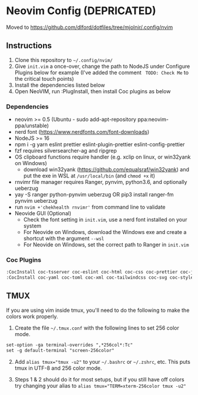 # Neovim Config (DEPRICATED)

Moved to https://github.com/dlford/dotfiles/tree/mjolnir/.config/nvim

## Instructions

1. Clone this repository to `~/.config/nvim/`
2. Give `init.vim` a once-over, change the path to NodeJS under Configure Plugins below for example (I've added the comment ` TODO: Check Me` to the critical touch points)
3. Install the dependencies listed below
4. Open NeoVIM, run :PlugInstall, then install Coc plugins as below

### Dependencies

- neovim >= 0.5 (Ubuntu - sudo add-apt-repository ppa:neovim-ppa/unstable)
- nerd font (https://www.nerdfonts.com/font-downloads)
- NodeJS >= 16
- npm i -g yarn eslint prettier eslint-plugin-prettier eslint-config-prettier
- fzf requires silversearcher-ag and ripgrep
- OS clipboard functions require handler (e.g. xclip on linux, or win32yank on Windows)
  - download win32yank (https://github.com/equalsraf/win32yank) and put the exe in WSL at `/usr/local/bin` (and `chmod +x` it)
- rnvimr file manager requires Ranger, pynvim, python3.6, and optionally ueberzug
- yay -S ranger python-pynvim ueberzug OR pip3 install ranger-fm pynvim ueberzug
- run `nvim +'chekhealth rnvimr'` from command line to validate
- Neovide GUI (Optional)
  - Check the font setting in `init.vim`, use a nerd font installed on your system
  - For Neovide on Windows, download the Windows exe and create a shortcut with the argument `--wsl`
  - For Neovide on Windows, set the correct path to Ranger in `init.vim`

### Coc Plugins

```txt
:CocInstall coc-tsserver coc-eslint coc-html coc-css coc-prettier coc-json coc-markdownlint coc-highlight coc-jest coc-marketplace
:CocInstall coc-yaml coc-toml coc-xml coc-tailwindcss coc-svg coc-styled-components coc-docker coc-snippets coc-git
```

## TMUX

If you are using vim inside tmux, you'll need to do the following to make the colors work properly.

1. Create the file `~/.tmux.conf` with the following lines to set 256 color mode.

```txt
set-option -ga terminal-overrides ",*256col*:Tc"
set -g default-terminal "screen-256color"
```

2. Add `alias tmux="tmux -u2"` to your `~/.bashrc` or `~/.zshrc`, etc. This puts tmux in UTF-8 and 256 color mode.

3. Steps 1 & 2 should do it for most setups, but if you still have off colors try changing your alias to `alias tmux="TERM=xterm-256color tmux -u2"`
